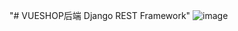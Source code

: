 "# VUESHOP后端 Django REST Framework"
![image](https://github.com/sulinalinhang/VUESHOP/blob/master/vueshop.gif)